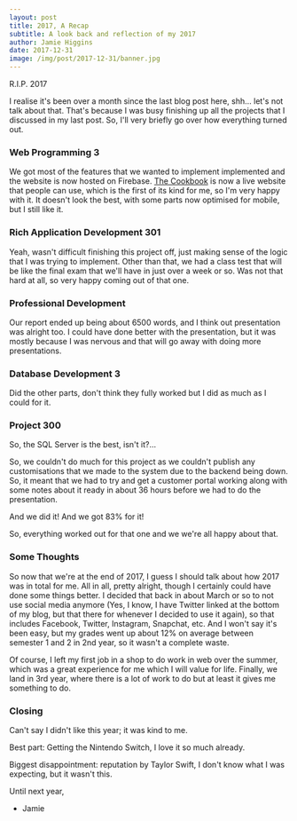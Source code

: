 ```yaml
---
layout: post
title: 2017, A Recap
subtitle: A look back and reflection of my 2017
author: Jamie Higgins
date: 2017-12-31
image: /img/post/2017-12-31/banner.jpg
---
```


R.I.P. 2017

I realise it's been over a month since the last blog post here, shh... let's not talk about that. That's because I was busy finishing up all the projects that I discussed in my last post. So, I'll very briefly go over how everything turned out.

### Web Programming 3

We got most of the features that we wanted to implement implemented and the website is now hosted on Firebase. [The Cookbook](https://the-cookbook.firebaseapp.com) is now a live website that people can use, which is the first of its kind for me, so I'm very happy with it. It doesn't look the best, with some parts now optimised for mobile, but I still like it.

### Rich Application Development 301

Yeah, wasn't difficult finishing this project off, just making sense of the logic that I was trying to implement. Other than that, we had a class test that will be like the final exam that we'll have in just over a week or so. Was not that hard at all, so very happy coming out of that one.

### Professional Development

Our report ended up being about 6500 words, and I think out presentation was alright too. I could have done better with the presentation, but it was mostly because I was nervous and that will go away with doing more presentations.

### Database Development 3

Did the other parts, don't think they fully worked but I did as much as I could for it.

### Project 300

So, the SQL Server is the best, isn't it?...

So, we couldn't do much for this project as we couldn't publish any customisations that we made to the system due to the backend being down. So, it meant that we had to try and get a customer portal working along with some notes about it ready in about 36 hours before we had to do the presentation.

And we did it! And we got 83% for it!

So, everything worked out for that one and we we're all happy about that.

### Some Thoughts

So now that we're at the end of 2017, I guess I should talk about how 2017 was in total for me. All in all, pretty alright, though I certainly could have done some things better. I decided that back in about March or so to not use social media anymore (Yes, I know, I have Twitter linked at the bottom of my blog, but that there for whenever I decided to use it again), so that includes Facebook, Twitter, Instagram, Snapchat, etc. And I won't say it's been easy, but my grades went up about 12% on average between semester 1 and 2 in 2nd year, so it wasn't a complete waste.

Of course, I left my first job in a shop to do work in web over the summer, which was a great experience for me which I will value for life. Finally, we land in 3rd year, where there is a lot of work to do but at least it gives me something to do.

### Closing

Can't say I didn't like this year; it was kind to me.

Best part: Getting the Nintendo Switch, I love it so much already.

Biggest disappointment: reputation by Taylor Swift, I don't know what I was expecting, but it wasn't this.

Until next year,

- Jamie